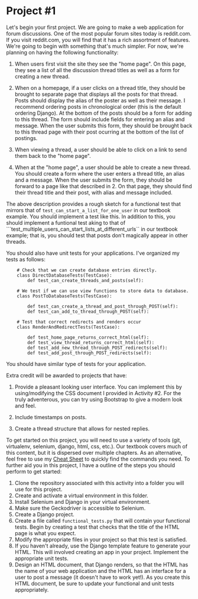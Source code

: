 # Project #1

Let's begin your first project. We are going to make a web application
for forum discussions. One of the most popular forum sites today
is reddit.com. If you visit reddit.com, you will find that
it has a rich assortment of features. We're going to begin with something
that's much simpler. For now, we're planning on having the following
functionality:

1. When users first visit the site they see the "home page".
On this page, they see a list of all the discussion thread titles
as well as a form for creating a new thread.

2. When on a homepage, if a user clicks on a thread title, they should be brought to 
separate page that displays all the posts for that thread. Posts should display
the alias of the poster as well as their message. I recommend ordering posts in
chronological order (this is the default ordering Django). At the bottom of the posts
should be a form for adding to this thread. The form should include fields for
entering an alias and message. When the user submits this form, they should be brought
back to this thread page with their post ocurring at the bottom of the list of postings.

3. When viewing a thread, a user should be able to click on a link to send them back
to the "home page".

4. When at the "home page", a user should be able to create a new thread. You should
create a form where the user enters a thread title, an alias and a message. When the user
submits the form, they should be forward to a page like that described in 2. On that
page, they should find their thread title and their post, with alias and message included.

The above description provides a rough sketch for a functional test that mirrors
that of ```test_can_start_a_list_for_one_user``` in our textbook example. You should
implement a test like this. In addition to this, you should implement a funtional test
aking to that of ```test_multiple_users_can_start_lists_at_different_urls`` in our textbook
example; that is, you should test that posts don't magically appear in other threads.

You should also have unit tests for your applications. I've organized my tests as follows:

```
	# Check that we can create database entries directly.
	class DirectDatabaseTests(TestCase):        
		def test_can_create_threads_and_posts(self):

	# We test if we can use view functions to store data to database.
	class PostToDatabaseTests(TestCase):

		def test_can_create_a_thread_and_post_through_POST(self):
		def test_can_add_to_thread_through_POST(self):

	# Test that correct redirects and renders occur
	class RenderAndRedirectTests(TestCase):
	   
		def test_home_page_returns_correct_html(self):      
		def test_view_thread_returns_correct_html(self):      
		def test_add_new_thread_through_POST_redirects(self):      
		def test_add_post_through_POST_redirects(self):      
```
You should have similar type of tests for your application.

Extra credit will be awarded to projects that have:

1. Provide a pleasant looking user interface. You can implement this by using/modifying
the CSS document I provided in Activity #2. For the truly adventerous,
you can try using Bootstrap to give a modern look and feel.

2. Include timestamps on posts.

3. Create a thread structure that allows for nested replies.

To get started on this project, you will need to use a variety of tools
(git, virtualenv, selenium, django, html, css, etc.). Our textbook
covers much of this content, but it is dispersed over multiple chapters.
As an alternative, feel free to use my 
[Cheat Sheet](https://github.com/brandonbate/Cheat-Sheet)
to quickly find the commands you need. To further aid you in this
project, I have a outline of the steps you should perform to get
started:

1. Clone the repository associated with this activity
into a folder you will use for this project.
2. Create and activate a virtual environment in this folder.
3. Install Selenium and Django in your virtual environment.
4. Make sure the Geckodriver is accessible to Selenium.
5. Create a Django project.
6. Create a file called ```functional_tests.py``` that will contain your functional tests.
Begin by creating a test that checks that the title of the HTML page is what you
expect.
7. Modify the appropriate files in your project so that this test
is satisfied.
8. If you haven't already, use the Django template feature to generate
your HTML. This will involved creating an app in your project. Implement the appropriate unit tests.
9. Design an HTML document, that Django renders, so that 
the HTML has the name of your web application and the HTML has an interface for a user to post a message (it doesn't have to work yet!).
As you create this HTML document, be sure to update your functional
and unit tests appropriately.

